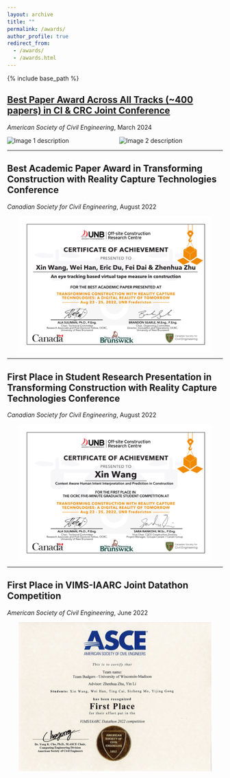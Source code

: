 ```yaml
---
layout: archive
title: ""
permalink: /awards/
author_profile: true
redirect_from:
  - /awards/
  - /awards.html
---
```


{% include base_path %}

## [Best Paper Award Across All Tracks (~400 papers) in CI & CRC Joint Conference](https://engineering.wisc.edu/blog/xin-wang-redefines-human-robot-collaboration-in-construction/) 

*American Society of Civil Engineering*, March 2024

<div style="display: flex; justify-content: space-between; align-items: center;">
  <div style="flex: 1; margin-right: 10px;">
    <img src="../images/award1.jpg" alt="Image 1 description" height="320" style="width: auto;">
  </div>
  <div style="flex: 1; margin-left: 10px;">
    <img src="../images/award2.jpg" alt="Image 2 description" height="320" style="width: auto;">
  </div>
</div>

---

## Best Academic Paper Award in Transforming Construction with Reality Capture Technologies Conference

*Canadian Society for Civil Engineering*, August 2022

<div style="display: flex; justify-content: center; align-items: center;">
  <img src="../images/tcrc1.jpg" alt="Image 1 description" width="450">
</div>

---

## First Place in Student Research Presentation in Transforming Construction with Reality Capture Technologies Conference

*Canadian Society for Civil Engineering*, August 2022

<div style="display: flex; justify-content: center; align-items: center;">
  <img src="../images/tcrc2.jpg" alt="Image 1 description" width="450">
</div>

---

## First Place in VIMS-IAARC Joint Datathon Competition

*American Society of Civil Engineering*, June 2022

<div style="display: flex; justify-content: center; align-items: center;">
  <img src="../images/datathon.png" alt="Image 1 description" width="450">
</div>

<!-- Education
======
* Ph.D in Version Control Theory, GitHub University, 2018 (expected)
* M.S. in Jekyll, GitHub University, 2014
* B.S. in GitHub, GitHub University, 2012

Work experience
======
* Spring 2024: Academic Pages Collaborator
  * Github University
  * Duties includes: Updates and improvements to template
  * Supervisor: The Users

* Fall 2015: Research Assistant
  * Github University
  * Duties included: Merging pull requests
  * Supervisor: Professor Hub

* Summer 2015: Research Assistant
  * Github University
  * Duties included: Tagging issues
  * Supervisor: Professor Git
  
Skills
======
* Skill 1
* Skill 2
  * Sub-skill 2.1
  * Sub-skill 2.2
  * Sub-skill 2.3
* Skill 3

Publications
======
  <ul>{% for post in site.publications reversed %}
    {% include archive-single-cv.html %}
  {% endfor %}</ul>
  
Talks
======
  <ul>{% for post in site.talks reversed %}
    {% include archive-single-talk-cv.html  %}
  {% endfor %}</ul>
  
Teaching
======
  <ul>{% for post in site.teaching reversed %}
    {% include archive-single-cv.html %}
  {% endfor %}</ul>
  
Service and leadership
======
* Currently signed in to 43 different slack teams -->
